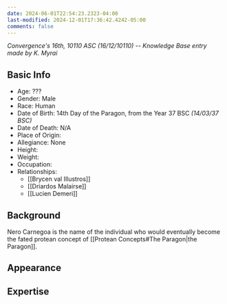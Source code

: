 ```yaml
---
date: 2024-06-01T22:54:23.2323-04:00
last-modified: 2024-12-01T17:36:42.4242-05:00
comments: false
---
```

*Convergence's 16th, 10110 ASC (16/12/10110) -- Knowledge Base entry made by K. Myrai*
## Basic Info
- Age: ???
- Gender: Male
- Race: Human
- Date of Birth: 14th Day of the Paragon, from the Year 37 BSC *(14/03/37 BSC)*
- Date of Death: N/A
- Place of Origin: 
- Allegiance: None
- Height: 
- Weight:
- Occupation: 
- Relationships:
	- [[Brycen val Illustros]]
	- [[Driardos Malairse]]
	- [[Lucien Demeri]]

## Background

Nero Carnegoa is the name of the individual who would eventually become the fated protean concept of [[Protean Concepts#The Paragon|the Paragon]].
## Appearance

## Expertise